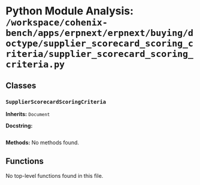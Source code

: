 # Python Module Analysis: `/workspace/cohenix-bench/apps/erpnext/erpnext/buying/doctype/supplier_scorecard_scoring_criteria/supplier_scorecard_scoring_criteria.py`

## Classes

### `SupplierScorecardScoringCriteria`
**Inherits:** `Document`


**Docstring:**
```

```

**Methods:**
No methods found.




## Functions

No top-level functions found in this file.
